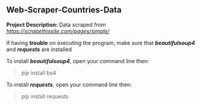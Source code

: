 ## Web-Scraper-Countries-Data

**Project Description:** Data scraped from *https://scrapethissite.com/pages/simple/*

If having **trouble** on executing the program, make sure that ***beautifulsoup4*** and ***requests*** are installed

To install ***beautifulsoup4***, open your command line then:
> pip install bs4

To install ***requests***, open your command line then:
> pip install requests
